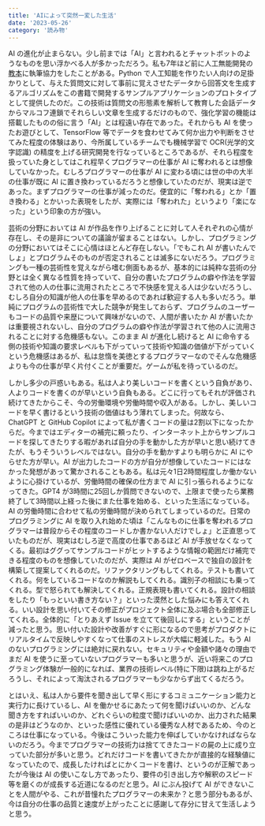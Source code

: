 ```yaml
---
title: 'AIによって突然一変した生活'
date: '2023-05-26'
category: '読み物'
---
```


AI の進化が止まらない。少し前までは「AI」と言われるとチャットボットのようなものを思い浮かべる人が多かっただろう。私も7年ほど前に人工無能開発の[教本](https://www.facebook.com/ryo.ogihara.5/posts/1109187332552134)に執筆協力をしたことがある。Python で人工知能を作りたい人向けの足掛かりとして、与えた質問文に対して事前に覚えさせたデータから回答文を生成するアルゴリズムをこの書籍で開発するサンプルアプリケーションのプロトタイプとして提供したのだ。この技術は質問文の形態素を解析して教育した会話データからマルコフ連鎖でそれらしい文章を生成するだけのもので、強化学習の機能は搭載したものの俗に言う「AI」とは程遠い存在であった。それからも AI を使ったお遊びとして、TensorFlow 等でデータを食わせてみて何か出力や判断をさせてみた程度の体験はあり、今所属しているチームでも機械学習で OCR(光学的文字認識) の精度を上げる研究開発を行なっているところであるが、それら程度を扱っていた身としてはこれ程早くプログラマーの仕事が AI に奪われるとは想像していなかった。むしろプログラマーの仕事が AI に変わる頃には世の中の大半の仕事が既に AI に置き換わっているだろうと想像していたのだが、現実は逆であった。まずプログラマーの仕事が減ったのだ。便宜的に「奪われる」とか「置き換わる」とかいった表現をしたが、実際には「奪われた」というより「楽になった」という印象の方が強い。

芸術の分野においては AI が作品を作り上げることに対して人それぞれの心情が存在し、その是非についての議論が留まることはない。しかし、プログラミングの分野においてはそこに心情はほとんど存在しない。「でもこれ AI が書いたんでしょ」とプログラムそのものが否定されることは滅多にないだろう。プログラミングも一種の芸術性を覚えながら嗜む側面もあるが、基本的には純粋な芸術の分野とは全く異なる性質を持っていて、自分の書いたプログラムの癖や作法を学習されて他の人の仕事に流用されたところで不快感を覚える人は少ないだろうし、むしろ自分の知識が他人の仕事を早めるのであれば歓迎する人も多いだろう。単純にプログラムの芸術性で大した競争が発生しておらず、プログラムのユーザーもコードの品質や来歴について興味がないので、人間が書いたか AI が書いたかは重要視されないし、自分のプログラムの癖や作法が学習されて他の人に流用されることに対する危機感もない。このまま AI が進化し続けると AI に命令する側の技術や知識の要求レベルも下がっていって技術や知識の価値が下がっていくという危機感はあるが、私は怠惰を美徳とするプログラマーなのでそんな危機感よりも今の仕事が早く片付くことが重要だ。ゲームが私を待っているのだ。

しかし多少の戸惑いもある。私は人より美しいコードを書くという自負があり、人よりコードを書くのが早いという自負もある。どこに行ってもそれが評価され続けてきたからこそ、今の労働環境や労働時間や収入がある。しかし、美しいコードを早く書けるという技術の価値はもう薄れてしまった。何故なら、ChatGPT と GitHub Copilot によって私が書くコードの量は2割以下になったからだ。今まではエディターの補完に頼ったり、インターネット上からサンプルコードを探してきたりする暇があれば自分の手を動かした方が早いと思い続けてきたが、もうそういうレベルではない。自分の手を動かすよりも明らかに AI にやらせた方が早い。AI が出力したコードの方が自分が想像していたコードにはなかった発想があって驚かされることもある。私は元々1日2時間程度しか働かないように心掛けているが、労働時間の確保の仕方まで AI に引っ張られるようになってきた。GPT4 が3時間に25回しか質問できないので、上限まで使ったら業務終了して3時間以上経った後にまた仕事を始める、といった生活になっている。AI の労働時間に合わせて私の労働時間が決められてしまっているのだ。日常のプログラミングに AI を取り入れ始めた頃は「こんなものに仕事を奪われるプログラマーは普段からその程度のコードしか書かない人だけでしょ」と正直思っていたものだが、現実はむしろ逆で高度の仕事であるほど AI が手放せなくなってくる。最初はググってサンプルコードがヒットするような情報の範囲だけ補完できる程度のものを想像していたのだが、実際は AI がゼロベースで独自の設計を構築して提案してくれるのだ。リファクタリングもしてくれる。テストも書いてくれる。何をしているコードなのか解説もしてくれる。識別子の相談にも乗ってくれる。型で怒られても解決してくれる。正規表現も書いてくれる。設計の相談をしたり「もっといい書き方ない？」といった漠然とした悩みにも答えてくれる。いい設計を思い付いてその修正がプロジェクト全体に及ぶ場合も全部修正してくれる。全体的に「とりあえず Issue を立てて後回しにする」ということが減ったと思う。思い付いた設計や改善がすぐに形になるので思考がプロダクトにリアルタイムで反映しやすくなって仕事のストレスが大幅に軽減した。もう AI のないプログラミングには絶対に戻れない。セキュリティや金額や諸々の理由でまだ AI を使うに至っていないプログラマーも多いと思うが、近い将来このプログラミング体験が一般的になれば、業界の技術レベル(特に下限)は跳ね上がるだろうし、それによって淘汰されるプログラマーも少なからず出てくるだろう。

とはいえ、私は人から要件を聞き出して早く形にするコミュニケーション能力と実行力に長けているし、AI を働かせるにあたって何を聞けばいいのか、どんな聞き方をすればいいのか、どれぐらいの粒度で聞けばいいのか、出力された結果の是非はどうなのか、といった感性に優れている優秀な人材であるため、今のところは仕事になっている。今後はこういった能力を伸ばしていかなければならないのだろう。今までプログラマーの技術力は捨ててきたコードの屍の上に成り立っていた部分が多いと思う。どれだけコードを書いてきたかが直接的な経験値になっていたので、成長したければとにかくコードを書け、というのが正解であったが今後は AI の使いこなし方であったり、要件の引き出し方や解釈のスピード等を磨くのが成長する近道になるのだと思う。AI にぶん投げて AI ができないことを人間がやる、これが昔憧れたプログラマーの未来か？と思う部分もあるが、今は自分の仕事の品質と速度が上がったことに感謝して存分に甘えて生活しようと思う。


